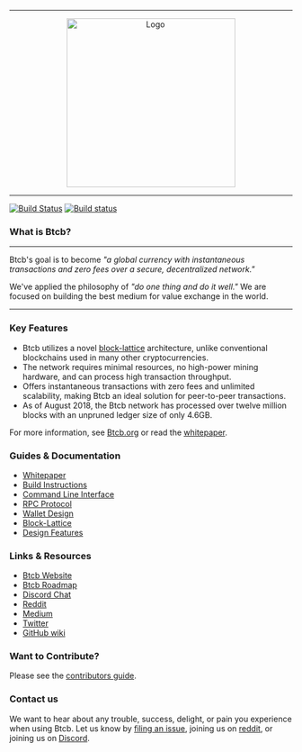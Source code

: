 <hr />
<div align="center">
    <img src="images/logo.svg" alt="Logo" width='300px' height='auto'/>
</div>
<hr />

[![Build Status](https://travis-ci.org/btcbcurrency/btcb-node.svg?branch=master)](https://travis-ci.org/btcbcurrency/btcb-node)
[![Build status](https://ci.appveyor.com/api/projects/status/q66rbt2ux6apjj03/branch/master?svg=true)](https://ci.appveyor.com/project/argakiig/raiblocks/branch/master)
### What is Btcb?

---

Btcb's goal is to become _"a global currency with instantaneous transactions and zero fees over a secure, decentralized network."_

We've applied the philosophy of _"do one thing and do it well."_ We are focused on building the best medium for value exchange in the world.

---

### Key Features

* Btcb utilizes a novel [block-lattice](https://github.com/btcbcurrency/btcb-node/wiki/Block-lattice) architecture, unlike conventional blockchains used in many other cryptocurrencies.
* The network requires minimal resources, no high-power mining hardware, and can process high transaction throughput.
* Offers instantaneous transactions with zero fees and unlimited scalability, making Btcb an ideal solution for peer-to-peer transactions.
* As of August 2018, the Btcb network has processed over twelve million blocks with an unpruned ledger size of only 4.6GB.

For more information, see [Btcb.org](https://nano.org/) or read the [whitepaper](https://nano.org/en/whitepaper).

### Guides & Documentation

* [Whitepaper](https://nano.org/en/whitepaper)
* [Build Instructions](https://github.com/btcbcurrency/btcb-node/wiki/Build-Instructions)
* [Command Line Interface](https://github.com/btcbcurrency/btcb-node/wiki/Command-line-interface)
* [RPC Protocol](https://github.com/btcbcurrency/btcb-node/wiki/RPC-protocol)
* [Wallet Design](https://github.com/btcbcurrency/btcb-node/wiki/Wallet-design)
* [Block-Lattice](https://github.com/btcbcurrency/btcb-node/wiki/Block-lattice)
* [Design Features](https://github.com/btcbcurrency/btcb-node/wiki/Design-features)

### Links & Resources

* [Btcb Website](https://nano.org)
* [Btcb Roadmap](https://developers.nano.org/roadmap)
* [Discord Chat](https://chat.nano.org/)
* [Reddit](https://reddit.com/r/btcbcurrency)
* [Medium](https://medium.com/btcbcurrency)
* [Twitter](https://twitter.com/nano)
* [GitHub wiki](https://github.com/btcbcurrency/btcb-node/wiki)

### Want to Contribute?

Please see the [contributors guide](https://github.com/btcbcurrency/btcb-node/wiki/Contributing).

### Contact us

We want to hear about any trouble, success, delight, or pain you experience when
using Btcb. Let us know by [filing an issue](https://github.com/btcbcurrency/btcb-node/issues), joining us on [reddit](https://reddit.com/r/btcbcurrency), or joining us on [Discord](https://chat.nano.org/).
